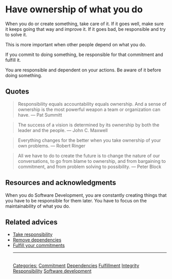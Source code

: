 # Have ownership of what you do

When you do or create something, take care of it. If it goes well, make sure it keeps going that way and improve it. If it goes bad, be responsible and try to solve it.

This is more important when other people depend on what you do.

If you commit to doing something, be responsible for that commitment and fulfill it.

You are responsible and dependent on your actions. Be aware of it before doing something.

## Quotes

> Responsibility equals accountability equals ownership. And a sense of ownership is the most powerful weapon a team or organization can have. ― Pat Summitt

> The success of a vision is determined by its ownership by both the leader and the people. ― John C. Maxwell

> Everything changes for the better when you take ownership of your own problems. ― Robert Ringer

> All we have to do to create the future is to change the nature of our conversations, to go from blame to ownership, and from bargaining to commitment, and from problem solving to possibility. ― Peter Block

## Resources and acknowledgments

When you do Software Development, you are constantly creating things that you have to be responsible for them later. You have to focus on the maintainability of what you do.

## Related advices

- [Take responsibility](../Take%20responsibility/index.md) 
- [Remove dependencies](../Remove%20dependencies/index.md)
- [Fulfill your commitments](../Fulfill%20your%20commitments/index.md)<hr/><br/>[Categories:](../Categories/index.md) [Commitment](../Categories/Commitment.md) [Dependencies](../Categories/Dependencies.md) [Fulfillment](../Categories/Fulfillment.md) [Integrity](../Categories/Integrity.md) [Responsibility](../Categories/Responsibility.md) [Software development](../Categories/Software%20development.md)